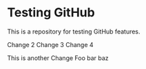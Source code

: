 # Testing GitHub

This is a repository for testing GitHub features.

Change 2
Change 3
Change 4

This is another Change
Foo bar baz
